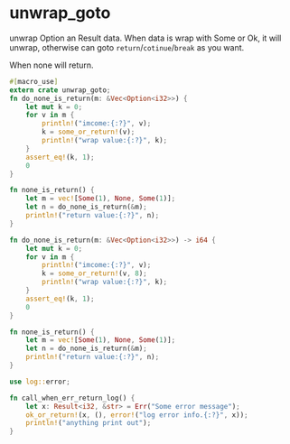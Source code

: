 # unwrap_goto  

unwrap Option an Result data. When data is wrap with Some or Ok, it will unwrap, otherwise can goto `return`/`cotinue`/`break` as you want.  

When none will return.

```rust
#[macro_use]
extern crate unwrap_goto;
fn do_none_is_return(m: &Vec<Option<i32>>) {
    let mut k = 0;
    for v in m {
        println!("imcome:{:?}", v);
        k = some_or_return!(v);
        println!("wrap value:{:?}", k);
    }
    assert_eq!(k, 1);
    0
}

fn none_is_return() {
    let m = vec![Some(1), None, Some(1)];
    let n = do_none_is_return(&m);
    println!("return value:{:?}", n);
} 

```
 

```rust
fn do_none_is_return(m: &Vec<Option<i32>>) -> i64 {
    let mut k = 0;
    for v in m {
        println!("imcome:{:?}", v);
        k = some_or_return!(v, 8);
        println!("wrap value:{:?}", k);
    }
    assert_eq!(k, 1);
    0
}

fn none_is_return() {
    let m = vec![Some(1), None, Some(1)];
    let n = do_none_is_return(&m);
    println!("return value:{:?}", n);
} 

```


```rust
use log::error;

fn call_when_err_return_log() {
    let x: Result<i32, &str> = Err("Some error message");
    ok_or_return!(x, (), error!("log error info.{:?}", x));
    println!("anything print out");
}
```
